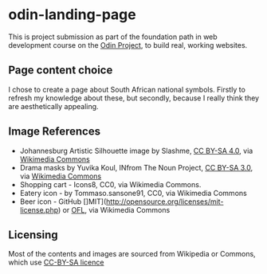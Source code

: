 # odin-landing-page

This is project submission as part of the foundation path in web development course on the [Odin Project](http://www.theodinproject.com), to build real, working websites.


## Page content choice

I chose to create a page about South African national symbols. Firstly to refresh my knowledge about these, but secondly, because I really think they are aesthetically appealing. 

## Image References
- Johannesburg Artistic Silhouette image by Slashme, [CC BY-SA 4.0](https://creativecommons.org/licenses/by-sa/4.0), via [Wikimedia Commons](https://commons.wikimedia.org) 
- Drama masks by Yuvika Koul, INfrom The Noun Project, [CC BY-SA 3.0](https://creativecommons.org/licenses/by-sa/3.0), via [Wikimedia Commons](https://commons.wikimedia.org)
- Shopping cart - Icons8, CC0, via Wikimedia Commons.
- Eatery icon - by Tommaso.sansone91, CC0, via Wikimedia Commons
- Beer icon - GitHub []MIT](http://opensource.org/licenses/mit-license.php) or [OFL](http://scripts.sil.org/cms/scripts/page.php?item_id=OFL_web), via Wikimedia Commons

## Licensing

Most of the contents and images are sourced from Wikipedia or Commons, which use [CC-BY-SA licence](https://creativecommons.org/licenses/by-sa/4.0/)
